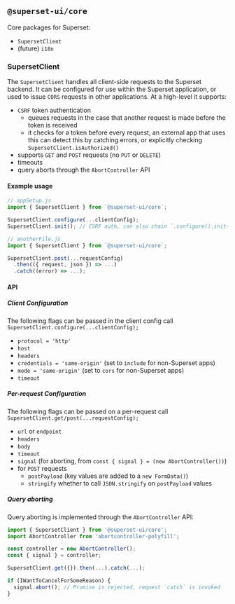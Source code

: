 ## `@superset-ui/core`

Core packages for Superset:

- `SupersetClient`
- (future) `i18n`

### SupersetClient

The `SupersetClient` handles all client-side requests to the Superset backend. It can be configured for use within the Superset application, or used to issue `CORS` requests in other applications. At a high-level it supports:

- `CSRF` token authentication
  - queues requests in the case that another request is made before the token is received
  - it checks for a token before every request, an external app that uses this can detect this by catching errors, or explicitly checking `SupersetClient.isAuthorized()`
- supports `GET` and `POST` requests (no `PUT` or `DELETE`)
- timeouts
- query aborts through the `AbortController` API

#### Example usage

```javascript
// appSetup.js
import { SupersetClient } from `@superset-ui/core`;

SupersetClient.configure(...clientConfig);
SupersetClient.init(); // CSRF auth, can also chain `.configure().init();

// anotherFile.js
import { SupersetClient } from `@superset-ui/core`;

SupersetClient.post(...requestConfig)
  .then(({ request, json }) => ...)
  .catch((error) => ...);
```

#### API

##### Client Configuration

The following flags can be passed in the client config call `SupersetClient.configure(...clientConfig);`

- `protocol = 'http'`
- `host`
- `headers`
- `credentials = 'same-origin'` (set to `include` for non-Superset apps)
- `mode = 'same-origin'` (set to `cors` for non-Superset apps)
- `timeout`

##### Per-request Configuration

The following flags can be passed on a per-request call `SupersetClient.get/post(...requestConfig);`

- `url` or `endpoint`
- `headers`
- `body`
- `timeout`
- `signal` (for aborting, from `const { signal } = (new AbortController())`)
- for `POST` requests
  - `postPayload` (key values are added to a `new FormData()`)
  - `stringify` whether to call `JSON.stringify` on `postPayload` values

##### Query aborting

Query aborting is implemented through the `AbortController` API:

```javascript
import { SupersetClient } from '@superset-ui/core';
import AbortController from 'abortcontroller-polyfill';

const controller = new AbortController();
const { signal } = controller;

SupersetClient.get({}).then(...).catch(...);

if (IWantToCancelForSomeReason) {
  signal.abort(); // Promise is rejected, request `catch` is invoked
}
```
